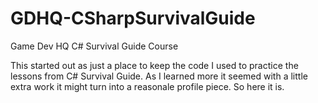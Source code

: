 # GDHQ-CSharpSurvivalGuide
Game Dev HQ C# Survival Guide Course

This started out as just a place to keep the code I used to practice 
the lessons from C# Survival Guide.  As I learned more it seemed with
a little extra work it might turn into a reasonale profile piece.  So
here it is.
